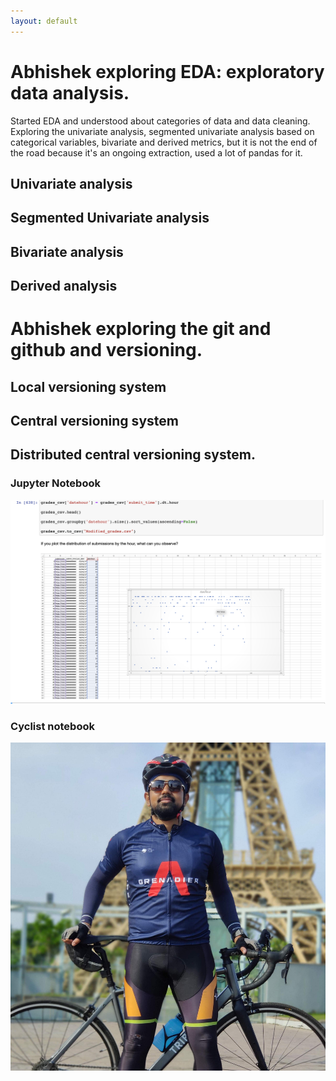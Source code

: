```yaml
---
layout: default
---
```


# Abhishek exploring EDA: exploratory data analysis.

Started EDA and understood about categories of data and data cleaning. Exploring the univariate analysis, segmented univariate analysis based on categorical variables, bivariate and derived metrics, but it is not the end of the road because it's an ongoing extraction, used a lot of pandas for it.

## Univariate analysis
## Segmented Univariate analysis
## Bivariate analysis
## Derived analysis

# Abhishek exploring the git and github and versioning.

## Local versioning system
## Central versioning system
## Distributed central versioning system.

### Jupyter Notebook

![Jupyter Notebook](https://github.com/SasukeSa/minimal/blob/master/assets/img/Jupy.png)

### Cyclist notebook

![CyclistParisPhoto](https://github.com/SasukeSa/minimal/blob/master/assets/img/IMG_20211016_080419_Bokeh.jpg)

